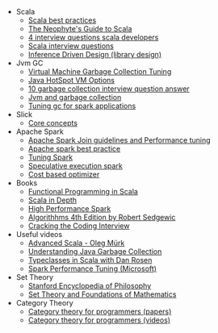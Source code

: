 * Scala
  * [Scala best practices](https://github.com/alexandru/scala-best-practices)
  * [The Neophyte's Guide to Scala](https://danielwestheide.com/scala/neophytes.html)
  * [4 interview questions scala developers](https://insights.dice.com/2014/09/12/4-interview-questions-scala-developers/)
  * [Scala interview questions](https://pedrorijo.com/blog/scala-interview-questions/)
  * [Inference Driven Design (library design)](https://mpilquist.github.io/blog/2018/07/04/fs2/)
* Jvm GC
  * [Virtual Machine Garbage Collection Tuning](http://www.oracle.com/technetwork/java/javase/gc-tuning-6-140523.html)
  * [Java HotSpot VM Options](https://www.oracle.com/technetwork/articles/java/vmoptions-jsp-140102.html)
  * [10 garbage collection interview question answer](https://javarevisited.blogspot.com/2012/10/10-garbage-collection-interview-question-answer.html)
  * [Jvm and garbage collection](https://dzone.com/articles/jvm-and-garbage-collection)
  * [Tuning gc for spark applications](https://databricks.com/blog/2015/05/28/tuning-java-garbage-collection-for-spark-applications.html)
* Slick
  * [Core concepts](http://slick.lightbend.com/doc/3.2.0/concepts.html)
* Apache Spark
  * [Apache Spark Join guidelines and Performance tuning](https://github.com/vaquarkhan/vk-wiki-notes/wiki/Apache-Spark-Join-guidelines-and-Performance-tuning)
  * [Apache spark best practice](https://umbertogriffo.gitbooks.io/apache-spark-best-practices-and-tuning/)
  * [Tuning Spark](https://spark.apache.org/docs/latest/tuning.html)
  * [Speculative execution spark](https://blog.knoldus.com/tuning-apache-spark-application-with-speculation/)
  * [Cost based optimizer](https://databricks.com/blog/2017/08/31/cost-based-optimizer-in-apache-spark-2-2.html)
* Books
  * [Functional Programming in Scala](https://www.amazon.com/Functional-Programming-Scala-Paul-Chiusano/dp/1617290653/ref=pd_lpo_sbs_14_t_1?_encoding=UTF8&psc=1&refRID=C345JFSGJVB0RTQQW09H)
  * [Scala in Depth](https://www.amazon.com/Scala-Depth-Joshua-D-Suereth/dp/1935182706)
  * [High Performance Spark](https://www.amazon.com/dp/1491943203/ref=emc_b_5_t)
  * [Algorithhms 4th Edition by Robert Sedgewic](https://www.amazon.com/Algorithms-4th-Robert-Sedgewick/dp/032157351X?keywords=algorithms+4th+edition+by+robert+sedgewick&qid=1537865879&s=Books&sr=1-1-spell&ref=sr_1_1)
  * [Cracking the Coding Interview](https://www.amazon.com/Cracking-Coding-Interview-Programming-Questions/dp/0984782850?keywords=Gayle+Laakmann+McDowell+-+Cracking+the+Coding+Interview&qid=1537866048&s=Books&sr=1-1-catcorr&ref=sr_1_1)
* Useful videos
  * [Advanced Scala - Oleg Mürk](https://www.youtube.com/watch?v=hC4gGCD3vlY)
  * [Understanding Java Garbage Collection](https://www.youtube.com/watch?v=Uj1_4shgXpk)
  * [Typeclasses in Scala with Dan Rosen](https://www.youtube.com/watch?v=sVMES4RZF-8)
  * [Spark Performance Tuning (Microsoft)](https://www.youtube.com/watch?v=LtcPhcHAvLw)
* Set Theory
  * [Stanford Encyclopedia of Philosophy](https://plato.stanford.edu/entries/set-theory/)
  * [Set Theory and Foundations of Mathematics](http://www.settheory.net/)
* Category Theory
  * [Category theory for programmers (papers)](https://bartoszmilewski.com/2014/10/28/category-theory-for-programmers-the-preface/)
  * [Category theory for programmers (videos)](https://www.youtube.com/watch?v=I8LbkfSSR58&list=PLbgaMIhjbmEnaH_LTkxLI7FMa2HsnawM_)
